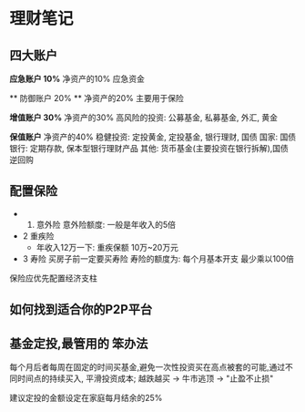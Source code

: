 # 理财笔记
## 四大账户
 **应急账户 10%**
 净资产的10%
 应急资金
 
 ** 防御账户 20% **
 净资产的20%
 主要用于保险
 
 **增值账户 30%**
 净资产的30%
 高风险的投资: 公募基金, 私募基金, 外汇, 黄金
 
 **保值账户**
 净资产的40%
 稳健投资: 定投黄金, 定投基金, 银行理财, 国债
 国家: 国债
 银行: 定期存款, 保本型银行理财产品
 其他: 货币基金(主要投资在银行拆解),国债逆回购
 
 
 
## 配置保险
- 1. 意外险
	意外险额度: 一般是年收入的5倍
- 2  重疾险
	- 年收入12万一下: 重疾保额 10万~20万元
- 3 寿险 
	买房子前一定要买寿险
	寿险的额度为:  每个月基本开支 最少乘以100倍
 
 保险应优先配置经济支柱
 
## 如何找到适合你的P2P平台

## 基金定投,最管用的 笨办法
每个月后者每周在固定的时间买基金,避免一次性投资买在高点被套的可能,通过不同时间点的持续买入, 平滑投资成本;
越跌越买  ->   牛市逃顶    ->    "止盈不止损"

建议定投的金额设定在家庭每月结余的25%










 
 
 
 
 
 
 
 
 
 
 